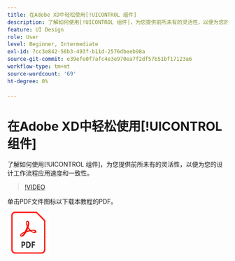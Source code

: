 ```yaml
---
title: 在Adobe XD中轻松使用[!UICONTROL 组件]
description: 了解如何使用[!UICONTROL 组件]，为您提供前所未有的灵活性，以便为您的设计工作流程应用速度和一致性
feature: UI Design
role: User
level: Beginner, Intermediate
exl-id: 7cc3e842-56b3-493f-b11d-2576dbeeb98a
source-git-commit: e39efe0f7afc4e3e970ea7f2df57b51bf17123a6
workflow-type: tm+mt
source-wordcount: '69'
ht-degree: 0%

---
```


# 在Adobe XD中轻松使用[!UICONTROL 组件]

了解如何使用[!UICONTROL 组件]，为您提供前所未有的灵活性，以便为您的设计工作流程应用速度和一致性。

>[!VIDEO](https://video.tv.adobe.com/v/331003?hidetitle=true)

单击PDF文件图标以下载本教程的PDF。

[![PDF的文件图标](../assets/acrobat_PDF_96.png)](../quick-reference/LetsXDSeeHowtoDesignPrototypeandHandofftoTeams.pdf)
